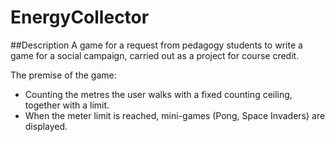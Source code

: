 # EnergyCollector

##Description
A game for a request from pedagogy students to write a game for a social campaign, carried out as a project for course credit.

The premise of the game:
- Counting the metres the user walks with a fixed counting ceiling, together with a limit.
- When the meter limit is reached, mini-games (Pong, Space Invaders) are displayed.
